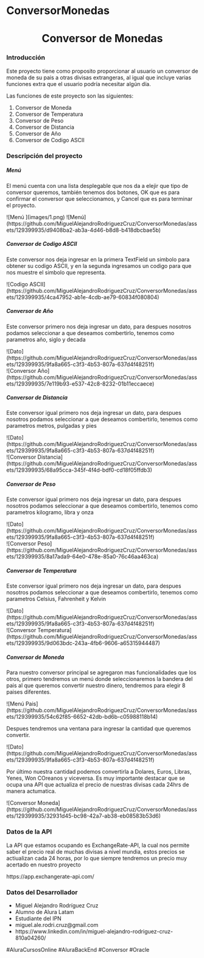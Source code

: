 # ConversorMonedas
<meta charset="UTF-8">
<h1 align="center"> Conversor de Monedas </h1>
<h3>Introducción</h3>
<p>Este proyecto tiene como proposito proporcionar al usuario un conversor de moneda de su pais a otras divisas extrangeras,
al igual que incluye varias funciones extra que el usuario podría necesitar algún día.</p>
<p>Las funciones de este proyecto son las siguientes:
<ol>
  <li>Conversor de Moneda</li>
  <li>Conversor de Temperatura</li>
  <li>Conversor de Peso</li>
  <li>Conversor de Distancia</li>
  <li>Conversor de Año</li>
  <li>Conversor de Codigo ASCII</li>
</ol>
</p>
<h3>Descripción del proyecto</h3>
<h5>Menú</h5>
<p>El menú cuenta con una lista desplegable que nos da a elejir que tipo de conversor queremos,
 también tenemos dos botones, OK que es para confirmar el conversor que seleccionamos, y Cancel que es
 para terminar el proyecto.</p>
 ![Menú ](images/1.png)
![Menú](https://github.com/MiguelAlejandroRodriguezCruz/ConversorMonedas/assets/129399935/d9408ba2-ab3a-4d46-b8d8-b418dbcbae5b)
<h5>Conversor de Codigo ASCII</h5>
<p>Este conversor nos deja ingresar en la primera TextField un simbolo para obtener su codigo ASCII,
y en la segunda ingresamos un codigo para que nos muestre el simbolo que representa.</p>
![Codigo ASCII](https://github.com/MiguelAlejandroRodriguezCruz/ConversorMonedas/assets/129399935/4ca47952-ab1e-4cdb-ae79-60834f080804)
<h5>Conversor de Año</h5>
<p>Este conversor primero nos deja ingresar un dato, para despues nosotros podamos seleccionar a que deseamos combertirlo,
 tenemos como parametros año, siglo y decada</p>
 ![Dato](https://github.com/MiguelAlejandroRodriguezCruz/ConversorMonedas/assets/129399935/9fa8a665-c3f3-4b53-807a-637d4f48251f)
 <br>
 ![Conversor Año](https://github.com/MiguelAlejandroRodriguezCruz/ConversorMonedas/assets/129399935/7e119b93-e537-42c8-8232-01b11eccaece)
<h5>Conversor de Distancia</h5>
<p>Este conversor igual primero nos deja ingresar un dato, para despues nosotros podamos seleccionar a que deseamos combertirlo,
 tenemos como parametros metros, pulgadas y pies</p>
 ![Dato](https://github.com/MiguelAlejandroRodriguezCruz/ConversorMonedas/assets/129399935/9fa8a665-c3f3-4b53-807a-637d4f48251f)
 <br>
 ![Conversor Distancia](https://github.com/MiguelAlejandroRodriguezCruz/ConversorMonedas/assets/129399935/68a95cca-345f-4f4d-bdf0-cd18f05ffdb3)
<h5>Conversor de Peso</h5>
 <p>Este conversor igual primero nos deja ingresar un dato, para despues nosotros podamos seleccionar a que deseamos combertirlo,
 tenemos como parametros kilogramo, libra y onza</p>
  ![Dato](https://github.com/MiguelAlejandroRodriguezCruz/ConversorMonedas/assets/129399935/9fa8a665-c3f3-4b53-807a-637d4f48251f)
 <br>
 ![Conversor Peso](https://github.com/MiguelAlejandroRodriguezCruz/ConversorMonedas/assets/129399935/8a17ada9-64e0-478e-85a0-76c46aa463ca)
<h5>Conversor de Temperatura</h5>
 <p>Este conversor igual primero nos deja ingresar un dato, para despues nosotros podamos seleccionar a que deseamos combertirlo,
 tenemos como parametros Celsius, Fahrenheit y Kelvin</p>
  ![Dato](https://github.com/MiguelAlejandroRodriguezCruz/ConversorMonedas/assets/129399935/9fa8a665-c3f3-4b53-807a-637d4f48251f)
 <br>
 ![Conversor Temperatura](https://github.com/MiguelAlejandroRodriguezCruz/ConversorMonedas/assets/129399935/9d063bdc-243a-4fb6-9606-a65315944487)
<h5>Conversor de Moneda</h5>
<p>Para nuestro conversor principal se agregaron mas funcionalidades que los otros, primero tendremos un menú donde seleccionaremos la bandera del pais al que queremos convertir nuestro dinero, tendremos para elegir 8 paises diferentes.</p>
![Menú Pais](https://github.com/MiguelAlejandroRodriguezCruz/ConversorMonedas/assets/129399935/54c62f85-6652-42db-bd6b-c05988118b14)
<p>Despues tendremos una ventana para ingresar la cantidad que queremos convertir.</p>
 ![Dato](https://github.com/MiguelAlejandroRodriguezCruz/ConversorMonedas/assets/129399935/9fa8a665-c3f3-4b53-807a-637d4f48251f)
 <p>Por último nuestra cantidad podemos convertirla a Dolares, Euros, Libras, Yenes, Won COreanos y viceversa. Es muy
  importante destacar que se ocupa una API que actualiza el precio de nuestras divisas cada 24hrs de manera actumatica.</p>
![Conversor Moneda](https://github.com/MiguelAlejandroRodriguezCruz/ConversorMonedas/assets/129399935/32931d45-bc98-42a7-ab38-eb08583b53d6)
<h3>Datos de la API</h3>
<p>La API que estamos ocupando es ExchangeRate-API, la cual nos permite saber el precio real de muchas divisas a nivel mundia, 
estos precios se actiualizan cada 24 horas, por lo que siempre tendremos un precio muy acertado en nuestro proyecto</p>
<url>https://app.exchangerate-api.com/</url>
 <h3>Datos del Desarrollador</h3>
 <p><ul>
  <li>Miguel Alejandro Rodríguez Cruz</li>
  <li>Alumno de Alura Latam</li>
  <li>Estudiante del IPN</li>
  <li>miguel.ale.rodri.cruz@gmail.com</li>
  <li><url>https://www.linkedin.com/in/miguel-alejandro-rodriguez-cruz-810a04260/</url></li>
</ul></p>
<p>#AluraCursosOnline #AluraBackEnd #Conversor #Oracle</p>
 


 


